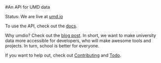 #An API for UMD data 

Status: We are live at [umd.io](http://umd.io)

To use the API, check out the [docs](http://umd.io).

Why umdio? Check out the [blog post](http://robcobb.me/2015/04/14/why-umdio.html). In short, we want to make university data more accessible for developers, who will make awesome tools and projects. In turn, school is better for everyone. 

If you want to help out, check out [Contributing](http://github.com/umdio/umdio/blob/master/Contributing.md) and [Todo](http://github.com/umdio/umdio/blob/master/Todo.md). 